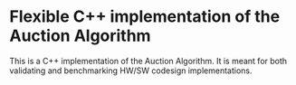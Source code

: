 # Flexible C++ implementation of the Auction Algorithm
This is a C++ implementation of the Auction Algorithm. It is meant for both validating and benchmarking HW/SW codesign implementations.

